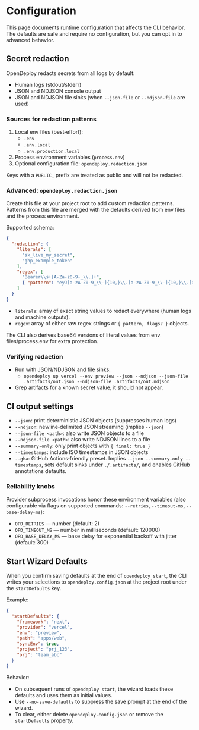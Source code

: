 # Configuration

This page documents runtime configuration that affects the CLI behavior. The defaults are safe and require no configuration, but you can opt in to advanced behavior.

## Secret redaction

OpenDeploy redacts secrets from all logs by default:

- Human logs (stdout/stderr)
- JSON and NDJSON console output
- JSON and NDJSON file sinks (when `--json-file` or `--ndjson-file` are used)

### Sources for redaction patterns

1) Local env files (best‑effort):
   - `.env`
   - `.env.local`
   - `.env.production.local`
2) Process environment variables (`process.env`)
3) Optional configuration file: `opendeploy.redaction.json`

Keys with a `PUBLIC_` prefix are treated as public and will not be redacted.

### Advanced: `opendeploy.redaction.json`

Create this file at your project root to add custom redaction patterns. Patterns from this file are merged with the defaults derived from env files and the process environment.

Supported schema:

```json
{
  "redaction": {
    "literals": [
      "sk_live_my_secret",
      "ghp_example_token"
    ],
    "regex": [
      "Bearer\\s+[A-Za-z0-9-_\\.]+",
      { "pattern": "eyJ[a-zA-Z0-9_\\-]{10,}\\.[a-zA-Z0-9_\\-]{10,}\\.[a-zA-Z0-9_\\-]{10,}", "flags": "g" }
    ]
  }
}
```

- `literals`: array of exact string values to redact everywhere (human logs and machine outputs).
- `regex`: array of either raw regex strings or `{ pattern, flags? }` objects.

The CLI also derives base64 versions of literal values from env files/process.env for extra protection.

### Verifying redaction

- Run with JSON/NDJSON and file sinks:
  - `opendeploy up vercel --env preview --json --ndjson --json-file .artifacts/out.json --ndjson-file .artifacts/out.ndjson`
- Grep artifacts for a known secret value; it should not appear.

## CI output settings

- `--json`: print deterministic JSON objects (suppresses human logs)
- `--ndjson`: newline‑delimited JSON streaming (implies `--json`)
- `--json-file <path>`: also write JSON objects to a file
- `--ndjson-file <path>`: also write NDJSON lines to a file
- `--summary-only`: only print objects with `{ final: true }`
- `--timestamps`: include ISO timestamps in JSON objects
 - `--gha`: GitHub Actions‑friendly preset. Implies `--json --summary-only --timestamps`, sets default sinks under `./.artifacts/`, and enables GitHub annotations defaults.

### Reliability knobs

Provider subprocess invocations honor these environment variables (also configurable via flags on supported commands: `--retries`, `--timeout-ms`, `--base-delay-ms`):

- `OPD_RETRIES` — number (default: 2)
- `OPD_TIMEOUT_MS` — number in milliseconds (default: 120000)
- `OPD_BASE_DELAY_MS` — base delay for exponential backoff with jitter (default: 300)

## Start Wizard Defaults

When you confirm saving defaults at the end of `opendeploy start`, the CLI writes your selections to `opendeploy.config.json` at the project root under the `startDefaults` key.

Example:

```json
{
  "startDefaults": {
    "framework": "next",
    "provider": "vercel",
    "env": "preview",
    "path": "apps/web",
    "syncEnv": true,
    "project": "prj_123",
    "org": "team_abc"
  }
}
```

Behavior:

- On subsequent runs of `opendeploy start`, the wizard loads these defaults and uses them as initial values.
- Use `--no-save-defaults` to suppress the save prompt at the end of the wizard.
- To clear, either delete `opendeploy.config.json` or remove the `startDefaults` property.
